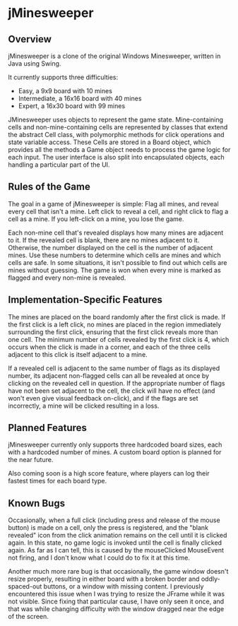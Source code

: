 # jMinesweeper

## Overview

jMinesweeper is a clone of the original Windows Minesweeper, written in Java 
using Swing. 

It currently supports three difficulties:

* Easy, a 9x9 board with 10 mines
* Intermediate, a 16x16 board with 40 mines
* Expert, a 16x30 board with 99 mines

JMinesweeper uses objects to represent the game state. Mine-containing cells
and non-mine-containing cells are represented by classes that extend the
abstract Cell class, with polymorphic methods for click operations and state
variable access. These Cells are stored in a Board object, which provides all
the methods a Game object needs to process the game logic for each input. The
user interface is also split into encapsulated objects, each handling a
particular part of the UI.

## Rules of the Game

The goal in a game of jMinesweeper is simple: Flag all mines, and reveal every
cell that isn't a mine. Left click to reveal a cell, and right click to flag a
cell as a mine. If you left-click on a mine, you lose the game.

Each non-mine cell that's revealed displays how many mines are adjacent to it.
If the revealed cell is blank, there are no mines adjacent to it. Otherwise,
the number displayed on the cell is the number of adjacent mines. Use these
numbers to determine which cells are mines and which cells are safe. In some
situations, it isn't possible to find out which cells are mines without
guessing. The game is won when every mine is marked as flagged and every
non-mine is revealed.

## Implementation-Specific Features

The mines are placed on the board randomly after the first click is made. If
the first click is a left click, no mines are placed in the region immediately 
surrounding the first click, ensuring that the first click reveals more than 
one cell. The minimum number of cells revealed by the first click is 4, which
occurs when the click is made in a corner, and each of the three cells adjacent
to this click is itself adjacent to a mine.

If a revealed cell is adjacent to the same number of flags as its displayed
number, its adjacent non-flagged cells can all be revealed at once by clicking
on the revealed cell in question. If the appropriate number of flags have not
been set adjacent to the cell, the click will have no effect (and won't even
give visual feedback on-click), and if the flags are set incorrectly, a mine
will be clicked resulting in a loss.

## Planned Features

jMinesweeper currently only supports three hardcoded board sizes, each with
a hardcoded number of mines. A custom board option is planned for the near
future.

Also coming soon is a high score feature, where players can log their fastest
times for each board type.

## Known Bugs

Occasionally, when a full click (including press and release of the mouse
button) is made on a cell, only the press is registered, and the "blank 
revealed" icon from the click animation remains on the cell until it is
clicked again. In this state, no game logic is invoked until the cell is
finally clicked again. As far as I can tell, this is caused by the
mouseClicked MouseEvent not firing, and I don't know what I could do to fix
it at this time.

Another much more rare bug is that occasionally, the game window doesn't
resize properly, resulting in either board with a broken border and
oddly-spaced-out buttons, or a window with missing content. I previously
encountered this issue when I was trying to resize the JFrame while it was not
visible. Since fixing that particular cause, I have only seen it once, and that
was while changing difficulty with the window dragged near the edge of the
screen.